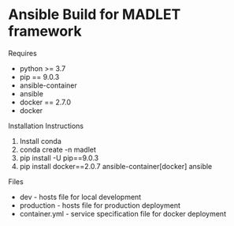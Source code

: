 # Ansible Build for MADLET framework

Requires
- python >= 3.7
- pip == 9.0.3
- ansible-container
- ansible
- docker == 2.7.0
- docker

Installation Instructions
1) Install conda
2) conda create -n madlet
3) pip install -U pip==9.0.3
4) pip install docker==2.0.7 ansible-container[docker] ansible

Files
- dev - hosts file for local development
- production - hosts file for production deployment
- container.yml - service specification file for docker deployment
